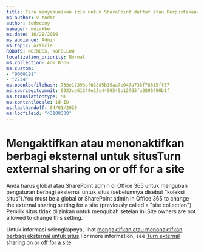 ```yaml
---
title: Cara menyesuaikan izin untuk SharePoint daftar atau Perpustakaan
ms.author: v-todmc
author: todmccoy
manager: mnirkhe
ms.date: 10/28/2019
ms.audience: Admin
ms.topic: article
ROBOTS: NOINDEX, NOFOLLOW
localization_priority: Normal
ms.collection: Adm_O365
ms.custom:
- "9000191"
- "2734"
ms.openlocfilehash: 738e17393af628d5b19aa7e047a736f78615ff57
ms.sourcegitcommit: 9923ce61344e22c4490549b12f65fa2896490b1f
ms.translationtype: MT
ms.contentlocale: id-ID
ms.lasthandoff: 04/01/2020
ms.locfileid: "43100330"
---
```

# <a name="turn-external-sharing-on-or-off-for-a-site"></a><span data-ttu-id="ee0f8-102">Mengaktifkan atau menonaktifkan berbagi eksternal untuk situs</span><span class="sxs-lookup"><span data-stu-id="ee0f8-102">Turn external sharing on or off for a site</span></span>

<span data-ttu-id="ee0f8-103">Anda harus global atau SharePoint admin di Office 365 untuk mengubah pengaturan berbagi eksternal untuk situs (sebelumnya disebut "koleksi situs").</span><span class="sxs-lookup"><span data-stu-id="ee0f8-103">You must be a global or SharePoint admin in Office 365 to change the external sharing setting for a site (previously called a "site collection").</span></span> <span data-ttu-id="ee0f8-104">Pemilik situs tidak diizinkan untuk mengubah setelan ini.</span><span class="sxs-lookup"><span data-stu-id="ee0f8-104">Site owners are not allowed to change this setting.</span></span> 

<span data-ttu-id="ee0f8-105">Untuk informasi selengkapnya, lihat [mengaktifkan atau menonaktifkan berbagi eksternal untuk situs](https://docs.microsoft.com/sharepoint/change-external-sharing-site).</span><span class="sxs-lookup"><span data-stu-id="ee0f8-105">For more information, see [Turn external sharing on or off for a site](https://docs.microsoft.com/sharepoint/change-external-sharing-site).</span></span>
